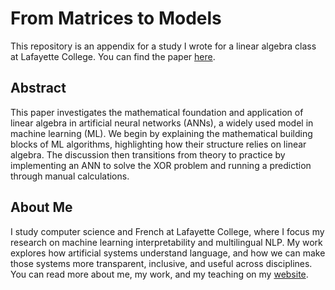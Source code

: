 # From Matrices to Models
This repository is an appendix for a study I wrote for a linear algebra class at Lafayette College. You can find the paper [here](./paper.pdf).

## Abstract
This paper investigates the mathematical foundation and application of linear algebra in artificial neural networks (ANNs), a widely used model in machine learning (ML). We begin by explaining the mathematical building blocks of ML algorithms, highlighting how their structure relies on linear algebra. The discussion then transitions from theory to practice by implementing an ANN to solve the XOR problem and running a prediction through manual calculations.

## About Me
I study computer science and French at Lafayette College, where I focus my research on machine learning interpretability and multilingual NLP. My work explores how artificial systems understand language, and how we can make those systems more transparent, inclusive, and useful across disciplines. You can read more about me, my work, and my teaching on my [website](https://jacksoneshbaugh.github.io).
